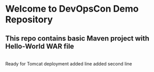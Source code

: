 # Welcome to DevOpsCon Demo Repository
## This repo contains basic Maven project with Hello-World WAR file 
<BR> Ready for Tomcat deployment 
added line
added second line

